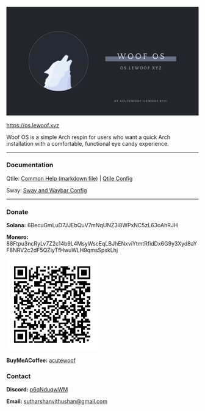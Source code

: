 ![Woof OS](0.png)

https://os.lewoof.xyz

Woof OS is a simple Arch respin for users who want a quick Arch installation with a comfortable, functional eye candy experience.

---
### Documentation
Qtile: [Common Help (markdown file)](https://os.lewoof.xyz/woofos-help.md) | [Qtile Config](https://github.com/woof-os/qtile/tree/main/doc)

Sway: [Sway and Waybar Config](https://github.com/woof-os/sway-waybar-akirapearl/tree/main/doc)

---

### Donate
**Solana:** 6BecuGmLuD7JJEbQuV7mNqUNZ3i8WPxNC5zL63oAhRJH

**Monero:** 88Ftpu3ncRyLv7Z2c14b9L4MsyWscEqLBJhENxviYtmtRfidDx6G9y3Xyd8aYF8NRV2c2dF5QZiyTfHwuWLH9qmsSpskLhj

![Monero](monero.png)

**BuyMeACoffee:** [acutewoof](https://buymeacoffee.com/acutewoof)

### Contact
**Discord:** [p6qNduqwWM](https://discord.gg/p6qNduqwWM)

**Email:** sutharshanvithushan@gmail.com
